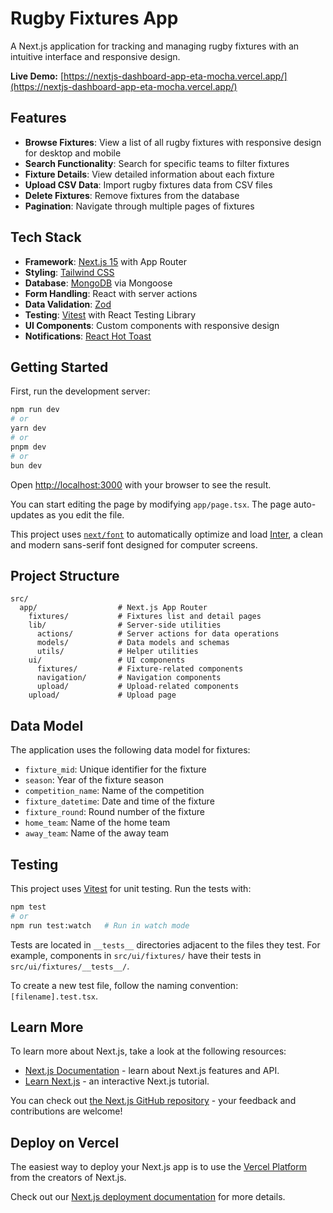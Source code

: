 # Rugby Fixtures App

A Next.js application for tracking and managing rugby fixtures with an intuitive interface and responsive design.

**Live Demo:** [https://nextjs-dashboard-app-eta-mocha.vercel.app/](https://nextjs-dashboard-app-eta-mocha.vercel.app/)

## Features

- **Browse Fixtures**: View a list of all rugby fixtures with responsive design for desktop and mobile
- **Search Functionality**: Search for specific teams to filter fixtures
- **Fixture Details**: View detailed information about each fixture
- **Upload CSV Data**: Import rugby fixtures data from CSV files
- **Delete Fixtures**: Remove fixtures from the database
- **Pagination**: Navigate through multiple pages of fixtures

## Tech Stack

- **Framework**: [Next.js 15](https://nextjs.org/) with App Router
- **Styling**: [Tailwind CSS](https://tailwindcss.com/)
- **Database**: [MongoDB](https://www.mongodb.com/) via Mongoose
- **Form Handling**: React with server actions
- **Data Validation**: [Zod](https://zod.dev/)
- **Testing**: [Vitest](https://vitest.dev/) with React Testing Library
- **UI Components**: Custom components with responsive design
- **Notifications**: [React Hot Toast](https://react-hot-toast.com/)

## Getting Started

First, run the development server:

```bash
npm run dev
# or
yarn dev
# or
pnpm dev
# or
bun dev
```

Open [http://localhost:3000](http://localhost:3000) with your browser to see the result.

You can start editing the page by modifying `app/page.tsx`. The page auto-updates as you edit the file.

This project uses [`next/font`](https://nextjs.org/docs/app/building-your-application/optimizing/fonts) to automatically optimize and load [Inter](https://fonts.google.com/specimen/Inter), a clean and modern sans-serif font designed for computer screens.

## Project Structure

```
src/
  app/                  # Next.js App Router
    fixtures/           # Fixtures list and detail pages
    lib/                # Server-side utilities
      actions/          # Server actions for data operations
      models/           # Data models and schemas
      utils/            # Helper utilities
    ui/                 # UI components
      fixtures/         # Fixture-related components
      navigation/       # Navigation components
      upload/           # Upload-related components
    upload/             # Upload page
```

## Data Model

The application uses the following data model for fixtures:

- `fixture_mid`: Unique identifier for the fixture
- `season`: Year of the fixture season
- `competition_name`: Name of the competition
- `fixture_datetime`: Date and time of the fixture
- `fixture_round`: Round number of the fixture
- `home_team`: Name of the home team
- `away_team`: Name of the away team

## Testing

This project uses [Vitest](https://vitest.dev/) for unit testing. Run the tests with:

```bash
npm test
# or
npm run test:watch   # Run in watch mode
```

Tests are located in `__tests__` directories adjacent to the files they test. For example, components in `src/ui/fixtures/` have their tests in `src/ui/fixtures/__tests__/`.

To create a new test file, follow the naming convention: `[filename].test.tsx`.

## Learn More

To learn more about Next.js, take a look at the following resources:

- [Next.js Documentation](https://nextjs.org/docs) - learn about Next.js features and API.
- [Learn Next.js](https://nextjs.org/learn) - an interactive Next.js tutorial.

You can check out [the Next.js GitHub repository](https://github.com/vercel/next.js) - your feedback and contributions are welcome!

## Deploy on Vercel

The easiest way to deploy your Next.js app is to use the [Vercel Platform](https://vercel.com/new?utm_medium=default-template&filter=next.js&utm_source=create-next-app&utm_campaign=create-next-app-readme) from the creators of Next.js.

Check out our [Next.js deployment documentation](https://nextjs.org/docs/app/building-your-application/deploying) for more details.
